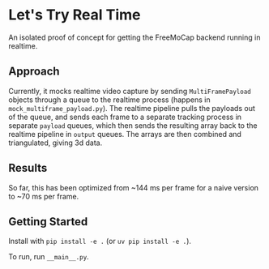 # Let's Try Real Time

An isolated proof of concept for getting the FreeMoCap backend running in realtime. 

## Approach

Currently, it mocks realtime video capture by sending `MultiFramePayload` objects through a queue to the realtime process (happens in `mock_multiframe_payload.py`). The realtime pipeline pulls the payloads out of the queue, and sends each frame to a separate tracking process in separate `payload` queues, which then sends the resulting array back to the realtime pipeline in `output` queues. The arrays are then combined and triangulated, giving 3d data.

## Results

So far, this has been optimized from ~144 ms per frame for a naive version to ~70 ms per frame.

## Getting Started

Install with `pip install -e .` (or `uv pip install -e .`).

To run, run `__main__.py`.
